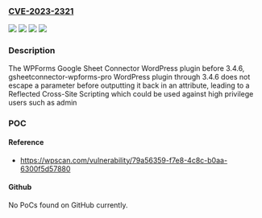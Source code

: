 ### [CVE-2023-2321](https://cve.mitre.org/cgi-bin/cvename.cgi?name=CVE-2023-2321)
![](https://img.shields.io/static/v1?label=Product&message=WPForms%20Google%20Sheet%20Connector&color=blue)
![](https://img.shields.io/static/v1?label=Product&message=gsheetconnector-wpforms-pro&color=blue)
![](https://img.shields.io/static/v1?label=Version&message=0%3C%203.4.6%20&color=brighgreen)
![](https://img.shields.io/static/v1?label=Vulnerability&message=CWE-79%20Cross-Site%20Scripting%20(XSS)&color=brighgreen)

### Description

The WPForms Google Sheet Connector WordPress plugin before 3.4.6, gsheetconnector-wpforms-pro WordPress plugin through 3.4.6 does not escape a parameter before outputting it back in an attribute, leading to a Reflected Cross-Site Scripting which could be used against high privilege users such as admin

### POC

#### Reference
- https://wpscan.com/vulnerability/79a56359-f7e8-4c8c-b0aa-6300f5d57880

#### Github
No PoCs found on GitHub currently.

